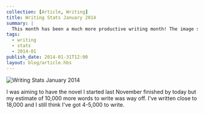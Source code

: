 ```yaml
---
collection: [Article, Writing]
title: Writing Stats January 2014
summary: |
  This month has been a much more productive writing month! The image shows my daily writing totals between <time datetime="2014-01-01">1st January</time> and <time datetime="2014-01-31">today</time>:
tags:
  - writing
  - stats
  - 2014-01
publish_date: 2014-01-31T12:00
layout: blog/article.hbs
---
```


![Writing Stats January 2014](/media/img/stats-2014-01.jpg)

I was aiming to have the novel I started <time datetime="2013-11">last November</time> finished by today but my estimate of 10,000 more words to write was way off. I've written close to 18,000 and I still think I've got 4-5,000 to write.
